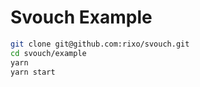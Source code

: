 # Svouch Example

```bash
git clone git@github.com:rixo/svouch.git
cd svouch/example
yarn
yarn start
```
